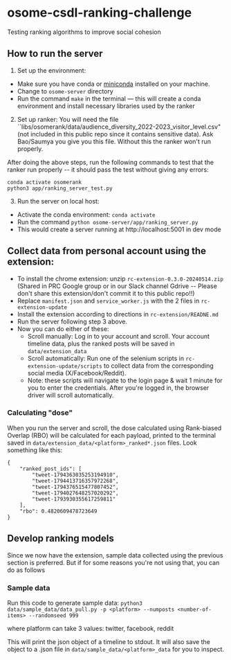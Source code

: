 # osome-csdl-ranking-challenge
Testing ranking algorithms to improve social cohesion 

## How to run the server 

1. Set up the environment:
- Make sure you have conda or [miniconda](https://waylonwalker.com/install-miniconda/) installed on your machine. 
- Change to `osome-server` directory 
- Run the command `make` in the terminal — this will create a conda environment and install necessary libraries used by the ranker

2. Set up ranker: 
You will need the file ``libs/osomerank/data/audience_diversity_2022-2023_visitor_level.csv" (not included in this public repo since it contains sensitive data). Ask Bao/Saumya you give you this file. Without this the ranker won't run properly.

After doing the above steps, run the following commands to test that the ranker run properly -- it should pass the test without giving any errors:
```
conda activate osomerank
python3 app/ranking_server_test.py 
```

3. Run the server on local host:
- Activate the conda environment: `conda activate`
- Run the command `python osome-server/app/ranking_server.py`
- This would create a server running at http://localhost:5001 in dev mode 


## Collect data from personal account using the extension: 

- To install the chrome extension: unzip `rc-extension-0.3.0-20240514.zip` (Shared in PRC Google group or in our Slack channel Gdrive -- Please don't share this extension/don't commit it to this public repo!!)
- Replace `manifest.json` and `service_worker.js` with the 2 files in `rc-extension-update`
- Install the extension according to directions in `rc-extension/READNE.md` 
- Run the server following step 3 above. 
- Now you can do either of these:
    - Scroll manually: Log in to your  account and scroll. Your account timeline data, plus the ranked posts will be saved in `data/extension_data`
    - Scroll automatically: Run one of the selenium scripts in `rc-extension-update/scripts` to collect data from the corresponding social media (X/Facebook/Reddit). 
    - Note: these scripts will navigate to the login page & wait 1 minute for you to enter the credentials. After you're logged in, the browser driver will scroll automatically.

### Calculating "dose" 

When you run the server and scroll, the dose calculated using Rank-biased Overlap (RBO) will be calculated for each payload, printed to the terminal  saved in `data/extension_data/<platform>_ranked*.json` files. Look something like this:

```
{
    "ranked_post_ids": [
        "tweet-1794363035253194910",
        "tweet-1794413716357972268",
        "tweet-1794376515477807452",
        "tweet-1794027648257020292",
        "tweet-1793930355617259811"
    ],
    "rbo": 0.4820609478723649
}
``` 

## Develop ranking models  

Since we now have the extension, sample data collected using the previous section is preferred. But if for some reasons you're not using that, you can do as follows 

### Sample data 

Run this code to generate sample data: 
`python3 data/sample_data/data_pull.py -p <platform> --numposts <number-of-items> --randomseed 999` 

where platform can take 3 values: twitter, facebook, reddit 

This will print the json object of a timeline to stdout. It will also save the object to a .json file in `data/sample_data/<platform>_data` for you to inspect.


